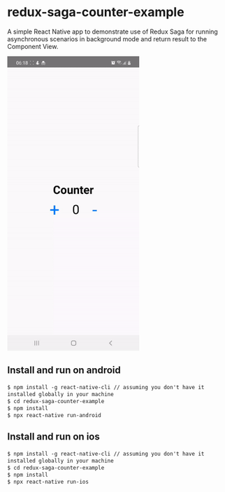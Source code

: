 # redux-saga-counter-example
A simple React Native app to demonstrate use of Redux Saga for running asynchronous scenarios in background mode and return result to the Component View.

<img src="demo.gif" alt="demo" width="60%"/>

## Install and run on android
```
$ npm install -g react-native-cli // assuming you don't have it installed globally in your machine
$ cd redux-saga-counter-example
$ npm install
$ npx react-native run-android
```

## Install and run on ios
```
$ npm install -g react-native-cli // assuming you don't have it installed globally in your machine
$ cd redux-saga-counter-example
$ npm install
$ npx react-native run-ios
```